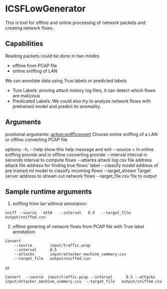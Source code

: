 
# ICSFLowGenerator

This is tool for offline and online processing of network packets and creating network flows.



## Capabilities
Reading packets could be done in two modes
* offline from PCAP file
* online sniffing of LAN

We can annotate data using True labels or predicted labels
* Ture Labels: proving attack history log files, it can detect which flows are malicious
* Predicated Labels: We could also try to analyze network flows with pretrained model and predict its anomality. 


## Arguments 
positional arguments:  <action:sniff|convert>
                        Choose online sniffing of a LAN or offline converting
                        PCAP file

options:
  -h, --help            show this help message and exit
  --source <source file or LAN name>>
                        In online sniffing provide <LAN name> and in offline
                        converting provide <PCAP file>
  --interval interval in seconds
                        interval to compute flows
  --attacks attack log csv file address
                        attack file address for finding true flows' label
  --classify model      address of pre trained ml model to classify incoming
                        flows
  --target_stream <Stream address>
                        Target server address to stream out network flows
  --target_file <csv file name>
                        csv file to output


## Sample runtime arguments
1) sniffing from lan without annotation:
```
sniff --source   eth0   --interval   0.5   --target_file   output/sniffed.csv 
```

2) offline genering of network flows from PCAP file with True label annotation:
```
Convert 
    --source        input/traffic.pcap
    --interval      0.5
    --attacks       input/attacker_machine_summary.csv
    --target_file   output/sniffed.csv 
```
or 
```
Convert  --source  input/traffic.pcap --interval      0.5 --attacks       input/attacker_machine_summary.csv  --target_file   output/sniffed.csv 
```
